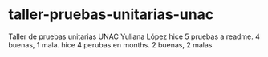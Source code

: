 # taller-pruebas-unitarias-unac
Taller de pruebas unitarias UNAC
Yuliana López
hice 5 pruebas a readme. 4 buenas, 1 mala. 
hice 4 perubas en months. 2 buenas, 2 malas